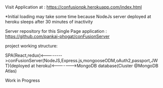 Visit Application at : https://confusionpk.herokuapp.com/index.html

*Initial loading may take some time because NodeJs server deployed at heroku sleeps after 30 minutes of inactivity

Server repository for this Single Page application : https://github.com/pankaj-phogat/conFusionServer



project working structure:


   SPA(React,redux)<-------->conFusionServer(NodeJS,Express.js,mongooseODM,oAuth2,passport,JWT)(deployed at heroku)<------->MongoDB database(Cluster @MongoDB Atlas)
        
Work in Progress
